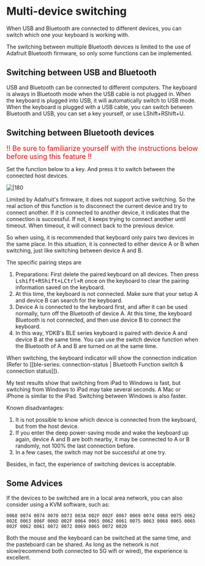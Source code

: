 # Multi-device switching

When USB and Bluetooth are connected to different devices, you can switch which one your keyboard is working with.

The switching between multiple Bluetooth devices is limited to the use of Adafruit Bluetooth firmware, so only some functions can be implemented.


## Switching between USB and Bluetooth

USB and Bluetooth can be connected to different computers. The keyboard is always in Bluetooth mode when the USB cable is not plugged in. When the keyboard is plugged into USB, it will automatically switch to USB mode. When the keyboard is plugged with a USB cable, you can switch between Bluetooth and USB, you can set a key yourself, or use LShift+RShift+U.


## Switching between Bluetooth devices

<font color="red" size="+1">!! Be sure to familiarize yourself with the instructions below before using this feature !!</font>

Set the function below to a key. And press it to switch between the connected host devices.

![|180](assets/device_switching_01.jpg)

Limited by Adafruit's firmware, it does not support active switching. So the real action of this function is to disconnect the current device and try to connect another. If it is connected to another device, it indicates that the connection is successful. If not, it keeps trying to connect another until timeout. When timeout, it will connect back to the previous device.

So when using, it is recommended that keyboard only pairs two devices in the same place. In this situation, it is connected to either device A or B when switching, just like switching between device A and B.

The specific pairing steps are

1. Preparations: First delete the paired keyboard on all devices. Then press <kbd>Lshift+RShift+LCtrl+R</kbd> once on the keyboard to clear the pairing information saved on the keyboard.
2. At this time, the keyboard is not connected. Make sure that your setup A and device B can search for the keyboard.
3. Device A is connected to the keyboard first, and after it can be used normally, turn off the Bluetooth of device A. At this time, the keyboard Bluetooth is not connected, and then use device B to connect the keyboard.
4. In this way, YDKB's BLE series keyboard is paired with device A and device B at the same time. You can use the switch device function when the Bluetooth of A and B are turned on at the same time.

When switching, the keyboard indicator will show the connection indication (Refer to [[ble-series: connection-status | Bluetooth Function switch & connection status]]). 

My test results show that switching from iPad to Windows is fast, but switching from Windows to iPad may take several seconds. A Mac or iPhone is similar to the iPad. Switching between Windows is also faster.

Known disadvantages:
  1. It is not possible to know which device is connected from the keyboard, but from the host device.
  2. If you enter the deep power-saving mode and wake the keyboard up again, device A and B are both nearby, it may be connected to A or B randomly, not 100% the last connection before.
  3. In a few cases, the switch may not be successful at one try.

Besides, in fact, the experience of switching devices is acceptable.


## Some Advices

If the devices to be switched are in a local area network, you can also consider using a KVM software, such as: 

```yddcode
0068 0074 0074 0070 0073 003A 002F 002F 0067 0069 0074 0068 0075 0062 002E 0063 006F 006D 002F 0064 0065 0062 0061 0075 0063 0068 0065 0065 002F 0062 0061 0072 0072 0069 0065 0072 0020 
```

Both the mouse and the keyboard can be switched at the same time, and the pasteboard can be shared. As long as the network is not slow(recommend both connected to 5G wifi or wired), the experience is excellent.
